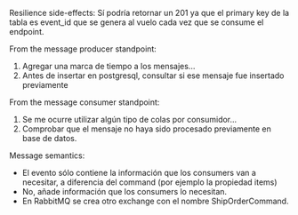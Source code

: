 Resilience side-effects:
Sí podría retornar un 201 ya que el primary key de la tabla es event_id que se genera al vuelo cada vez que se consume el endpoint.

From the message producer standpoint:
1. Agregar una marca de tiempo a los mensajes...
2. Antes de insertar en postgresql, consultar si ese mensaje fue insertado previamente

From the message consumer standpoint:
1. Se me ocurre utilizar algún tipo de colas por consumidor...
2. Comprobar que el mensaje no haya sido procesado previamente en base de datos.

Message semantics:
 - El evento sólo contiene la información que los consumers van a necesitar, a diferencia del command (por ejemplo la propiedad items)
 - No, añade información que los consumers lo necesitan.
 - En RabbitMQ se crea otro exchange con el nombre ShipOrderCommand.